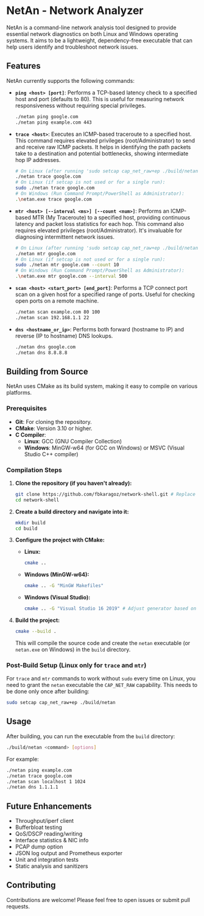 # NetAn - Network Analyzer

NetAn is a command-line network analysis tool designed to provide essential network diagnostics on both Linux and Windows operating systems. It aims to be a lightweight, dependency-free executable that can help users identify and troubleshoot network issues.

## Features

NetAn currently supports the following commands:

*   **`ping <host> [port]`**: Performs a TCP-based latency check to a specified host and port (defaults to 80). This is useful for measuring network responsiveness without requiring special privileges.
    ```bash
    ./netan ping google.com
    ./netan ping example.com 443
    ```

*   **`trace <host>`**: Executes an ICMP-based traceroute to a specified host. This command requires elevated privileges (root/Administrator) to send and receive raw ICMP packets. It helps in identifying the path packets take to a destination and potential bottlenecks, showing intermediate hop IP addresses.
    ```bash
    # On Linux (after running 'sudo setcap cap_net_raw+ep ./build/netan' once):
    ./netan trace google.com
    # On Linux (if setcap is not used or for a single run):
    sudo ./netan trace google.com
    # On Windows (Run Command Prompt/PowerShell as Administrator):
    .\netan.exe trace google.com
    ```

*   **`mtr <host> [--interval <ms>] [--count <num>]`**: Performs an ICMP-based MTR (My Traceroute) to a specified host, providing continuous latency and packet loss statistics for each hop. This command also requires elevated privileges (root/Administrator). It's invaluable for diagnosing intermittent network issues.
    ```bash
    # On Linux (after running 'sudo setcap cap_net_raw+ep ./build/netan' once):
    ./netan mtr google.com
    # On Linux (if setcap is not used or for a single run):
    sudo ./netan mtr google.com --count 10
    # On Windows (Run Command Prompt/PowerShell as Administrator):
    .\netan.exe mtr google.com --interval 500
    ```

*   **`scan <host> <start_port> [end_port]`**: Performs a TCP connect port scan on a given host for a specified range of ports. Useful for checking open ports on a remote machine.
    ```bash
    ./netan scan example.com 80 100
    ./netan scan 192.168.1.1 22
    ```

*   **`dns <hostname_or_ip>`**: Performs both forward (hostname to IP) and reverse (IP to hostname) DNS lookups.
    ```bash
    ./netan dns google.com
    ./netan dns 8.8.8.8
    ```

## Building from Source

NetAn uses CMake as its build system, making it easy to compile on various platforms.

### Prerequisites

*   **Git**: For cloning the repository.
*   **CMake**: Version 3.10 or higher.
*   **C Compiler**: 
    *   **Linux**: GCC (GNU Compiler Collection)
    *   **Windows**: MinGW-w64 (for GCC on Windows) or MSVC (Visual Studio C++ compiler)

### Compilation Steps

1.  **Clone the repository (if you haven't already):**
    ```bash
    git clone https://github.com/fbkaragoz/network-shell.git # Replace with actual repo URL
    cd network-shell
    ```

2.  **Create a build directory and navigate into it:**
    ```bash
    mkdir build
    cd build
    ```

3.  **Configure the project with CMake:**
    *   **Linux:**
        ```bash
        cmake ..
        ```
    *   **Windows (MinGW-w64):**
        ```bash
        cmake .. -G "MinGW Makefiles"
        ```
    *   **Windows (Visual Studio):**
        ```bash
        cmake .. -G "Visual Studio 16 2019" # Adjust generator based on your VS version
        ```

4.  **Build the project:**
    ```bash
    cmake --build .
    ```

    This will compile the source code and create the `netan` executable (or `netan.exe` on Windows) in the `build` directory.

### Post-Build Setup (Linux only for `trace` and `mtr`)

For `trace` and `mtr` commands to work without `sudo` every time on Linux, you need to grant the `netan` executable the `CAP_NET_RAW` capability. This needs to be done only once after building:

```bash
sudo setcap cap_net_raw+ep ./build/netan
```

## Usage

After building, you can run the executable from the `build` directory:

```bash
./build/netan <command> [options]
```

For example:

```bash
./netan ping example.com
./netan trace google.com
./netan scan localhost 1 1024
./netan dns 1.1.1.1
```

## Future Enhancements

*   Throughput/iperf client
*   Bufferbloat testing
*   QoS/DSCP reading/writing
*   Interface statistics & NIC info
*   PCAP dump option
*   JSON log output and Prometheus exporter
*   Unit and integration tests
*   Static analysis and sanitizers

## Contributing

Contributions are welcome! Please feel free to open issues or submit pull requests.